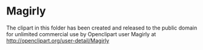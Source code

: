 Magirly
=======

The clipart in this folder has been created and released to the
public domain for unlimited commercial use by Openclipart
user Magirly at http://openclipart.org/user-detail/Magirly
